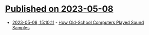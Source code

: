 # [Published on 2023-05-08](index.md)

* [2023-05-08, 15:10:11](https://lobste.rs/s/thznzc/how_old_school_computers_played_sound) - [How Old-School Computers Played Sound Samples](https://youtu.be/0xWyLeVnxFU)
